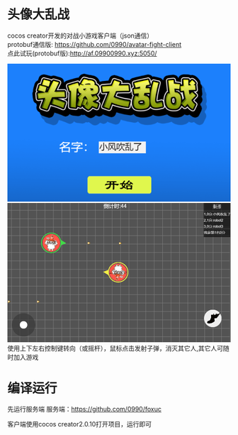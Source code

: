 # 头像大乱战
cocos creator开发的对战小游戏客户端（json通信）<br>
protobuf通信版: https://github.com/0990/avatar-fight-client<br>
点此试玩(protobuf版):http://af.09900990.xyz:5050/<br>

![login](doc/login.png)<br>
![game](doc/game.png)<br>
使用上下左右控制键转向（或摇杆），鼠标点击发射子弹，消灭其它人,其它人可随时加入游戏

# 编译运行

先运行服务端
服务端：https://github.com/0990/foxuc

客户端使用cocos creator2.0.10打开项目，运行即可

